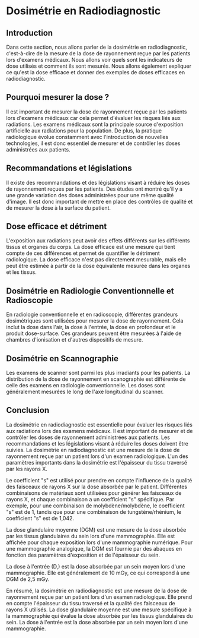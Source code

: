 # Dosimétrie en Radiodiagnostic

## Introduction
Dans cette section, nous allons parler de la dosimétrie en radiodiagnostic, c'est-à-dire de la mesure de la dose de rayonnement reçue par les patients lors d'examens médicaux. Nous allons voir quels sont les indicateurs de dose utilisés et comment ils sont mesurés. Nous allons également expliquer ce qu'est la dose efficace et donner des exemples de doses efficaces en radiodiagnostic.

## Pourquoi mesurer la dose ?
Il est important de mesurer la dose de rayonnement reçue par les patients lors d'examens médicaux car cela permet d'évaluer les risques liés aux radiations. Les examens médicaux sont la principale source d'exposition artificielle aux radiations pour la population. De plus, la pratique radiologique évolue constamment avec l'introduction de nouvelles technologies, il est donc essentiel de mesurer et de contrôler les doses administrées aux patients.

## Recommandations et législations
Il existe des recommandations et des législations visant à réduire les doses de rayonnement reçues par les patients. Des études ont montré qu'il y a une grande variation des doses administrées pour une même qualité d'image. Il est donc important de mettre en place des contrôles de qualité et de mesurer la dose à la surface du patient.

## Dose efficace et détriment
L'exposition aux radiations peut avoir des effets différents sur les différents tissus et organes du corps. La dose efficace est une mesure qui tient compte de ces différences et permet de quantifier le détriment radiologique. La dose efficace n'est pas directement mesurable, mais elle peut être estimée à partir de la dose équivalente mesurée dans les organes et les tissus.

## Dosimétrie en Radiologie Conventionnelle et Radioscopie
En radiologie conventionnelle et en radioscopie, différentes grandeurs dosimétriques sont utilisées pour mesurer la dose de rayonnement. Cela inclut la dose dans l'air, la dose à l'entrée, la dose en profondeur et le produit dose-surface. Ces grandeurs peuvent être mesurées à l'aide de chambres d'ionisation et d'autres dispositifs de mesure.

## Dosimétrie en Scannographie
Les examens de scanner sont parmi les plus irradiants pour les patients. La distribution de la dose de rayonnement en scanographie est différente de celle des examens en radiologie conventionnelle. Les doses sont généralement mesurées le long de l'axe longitudinal du scanner.

## Conclusion
La dosimétrie en radiodiagnostic est essentielle pour évaluer les risques liés aux radiations lors des examens médicaux. Il est important de mesurer et de contrôler les doses de rayonnement administrées aux patients. Les recommandations et les législations visant à réduire les doses doivent être suivies.
La dosimétrie en radiodiagnostic est une mesure de la dose de rayonnement reçue par un patient lors d'un examen radiologique. L'un des paramètres importants dans la dosimétrie est l'épaisseur du tissu traversé par les rayons X. 

Le coefficient "s" est utilisé pour prendre en compte l'influence de la qualité des faisceaux de rayons X sur la dose absorbée par le patient. Différentes combinaisons de matériaux sont utilisées pour générer les faisceaux de rayons X, et chaque combinaison a un coefficient "s" spécifique. Par exemple, pour une combinaison de molybdène/molybdène, le coefficient "s" est de 1, tandis que pour une combinaison de tungstène/rhénium, le coefficient "s" est de 1,042.

La dose glandulaire moyenne (DGM) est une mesure de la dose absorbée par les tissus glandulaires du sein lors d'une mammographie. Elle est affichée pour chaque exposition lors d'une mammographie numérique. Pour une mammographie analogique, la DGM est fournie par des abaques en fonction des paramètres d'exposition et de l'épaisseur du sein.

La dose à l'entrée (D,) est la dose absorbée par un sein moyen lors d'une mammographie. Elle est généralement de 10 mGy, ce qui correspond à une DGM de 2,5 mGy.

En résumé, la dosimétrie en radiodiagnostic est une mesure de la dose de rayonnement reçue par un patient lors d'un examen radiologique. Elle prend en compte l'épaisseur du tissu traversé et la qualité des faisceaux de rayons X utilisés. La dose glandulaire moyenne est une mesure spécifique à la mammographie qui évalue la dose absorbée par les tissus glandulaires du sein. La dose à l'entrée est la dose absorbée par un sein moyen lors d'une mammographie.
